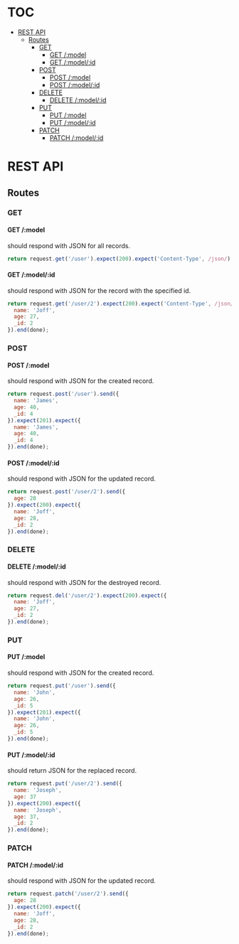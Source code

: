 # TOC
   - [REST API](#rest-api)
     - [Routes](#rest-api-routes)
       - [GET](#rest-api-routes-get)
         - [GET /:model](#rest-api-routes-get-get-model)
         - [GET /:model/:id](#rest-api-routes-get-get-modelid)
       - [POST](#rest-api-routes-post)
         - [POST /:model](#rest-api-routes-post-post-model)
         - [POST /:model/:id](#rest-api-routes-post-post-modelid)
       - [DELETE](#rest-api-routes-delete)
         - [DELETE /:model/:id](#rest-api-routes-delete-delete-modelid)
       - [PUT](#rest-api-routes-put)
         - [PUT /:model](#rest-api-routes-put-put-model)
         - [PUT /:model/:id](#rest-api-routes-put-put-modelid)
       - [PATCH](#rest-api-routes-patch)
         - [PATCH /:model/:id](#rest-api-routes-patch-patch-modelid)
<a name=""></a>
 
<a name="rest-api"></a>
# REST API
<a name="rest-api-routes"></a>
## Routes
<a name="rest-api-routes-get"></a>
### GET
<a name="rest-api-routes-get-get-model"></a>
#### GET /:model
should respond with JSON for all records.

```js
return request.get('/user').expect(200).expect('Content-Type', /json/).expect(users).end(done);
```

<a name="rest-api-routes-get-get-modelid"></a>
#### GET /:model/:id
should respond with JSON for the record with the specified id.

```js
return request.get('/user/2').expect(200).expect('Content-Type', /json/).expect({
  name: 'Joff',
  age: 27,
  _id: 2
}).end(done);
```

<a name="rest-api-routes-post"></a>
### POST
<a name="rest-api-routes-post-post-model"></a>
#### POST /:model
should respond with JSON for the created record.

```js
return request.post('/user').send({
  name: 'James',
  age: 40,
  _id: 4
}).expect(201).expect({
  name: 'James',
  age: 40,
  _id: 4
}).end(done);
```

<a name="rest-api-routes-post-post-modelid"></a>
#### POST /:model/:id
should respond with JSON for the updated record.

```js
return request.post('/user/2').send({
  age: 28
}).expect(200).expect({
  name: 'Joff',
  age: 28,
  _id: 2
}).end(done);
```

<a name="rest-api-routes-delete"></a>
### DELETE
<a name="rest-api-routes-delete-delete-modelid"></a>
#### DELETE /:model/:id
should respond with JSON for the destroyed record.

```js
return request.del('/user/2').expect(200).expect({
  name: 'Joff',
  age: 27,
  _id: 2
}).end(done);
```

<a name="rest-api-routes-put"></a>
### PUT
<a name="rest-api-routes-put-put-model"></a>
#### PUT /:model
should respond with JSON for the created record.

```js
return request.put('/user').send({
  name: 'John',
  age: 26,
  _id: 5
}).expect(201).expect({
  name: 'John',
  age: 26,
  _id: 5
}).end(done);
```

<a name="rest-api-routes-put-put-modelid"></a>
#### PUT /:model/:id
should return JSON for the replaced record.

```js
return request.put('/user/2').send({
  name: 'Joseph',
  age: 37
}).expect(200).expect({
  name: 'Joseph',
  age: 37,
  _id: 2
}).end(done);
```

<a name="rest-api-routes-patch"></a>
### PATCH
<a name="rest-api-routes-patch-patch-modelid"></a>
#### PATCH /:model/:id
should respond with JSON for the updated record.

```js
return request.patch('/user/2').send({
  age: 28
}).expect(200).expect({
  name: 'Joff',
  age: 28,
  _id: 2
}).end(done);
```


